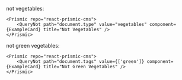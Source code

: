 not vegetables:

    <Prismic repo="react-prismic-cms">
        <QueryNot path="document.type" value="vegetables" component={ExampleCard} title="Not Vegetables" />
    </Prismic>

not green vegetables:

    <Prismic repo="react-prismic-cms">
        <QueryNot path="document.tags" value={['green']} component={ExampleCard} title="Not Green Vegetables" />
    </Prismic>
